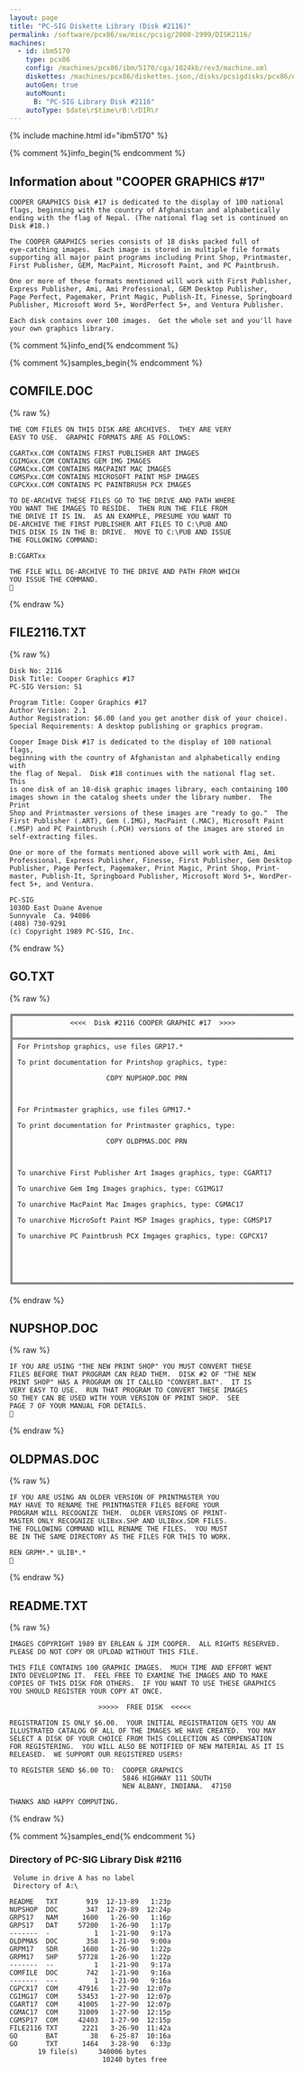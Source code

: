 ```yaml
---
layout: page
title: "PC-SIG Diskette Library (Disk #2116)"
permalink: /software/pcx86/sw/misc/pcsig/2000-2999/DISK2116/
machines:
  - id: ibm5170
    type: pcx86
    config: /machines/pcx86/ibm/5170/cga/1024kb/rev3/machine.xml
    diskettes: /machines/pcx86/diskettes.json,/disks/pcsigdisks/pcx86/diskettes.json
    autoGen: true
    autoMount:
      B: "PC-SIG Library Disk #2116"
    autoType: $date\r$time\rB:\rDIR\r
---
```


{% include machine.html id="ibm5170" %}

{% comment %}info_begin{% endcomment %}

## Information about "COOPER GRAPHICS #17"

    COOPER GRAPHICS Disk #17 is dedicated to the display of 100 national
    flags, beginning with the country of Afghanistan and alphabetically
    ending with the flag of Nepal. (The national flag set is continued on
    Disk #18.)
    
    The COOPER GRAPHICS series consists of 18 disks packed full of
    eye-catching images.  Each image is stored in multiple file formats
    supporting all major paint programs including Print Shop, Printmaster,
    First Publisher, GEM, MacPaint, Microsoft Paint, and PC Paintbrush.
    
    One or more of these formats mentioned will work with First Publisher,
    Express Publisher, Ami, Ami Professional, GEM Desktop Publisher,
    Page Perfect, Pagemaker, Print Magic, Publish-It, Finesse, Springboard
    Publisher, Microsoft Word 5+, WordPerfect 5+, and Ventura Publisher.
    
    Each disk contains over 100 images.  Get the whole set and you'll have
    your own graphics library.
{% comment %}info_end{% endcomment %}

{% comment %}samples_begin{% endcomment %}

## COMFILE.DOC

{% raw %}
```
THE COM FILES ON THIS DISK ARE ARCHIVES.  THEY ARE VERY
EASY TO USE.  GRAPHIC FORMATS ARE AS FOLLOWS:

CGARTxx.COM CONTAINS FIRST PUBLISHER ART IMAGES
CGIMGxx.COM CONTAINS GEM IMG IMAGES
CGMACxx.COM CONTAINS MACPAINT MAC IMAGES
CGMSPxx.COM CONTAINS MICROSOFT PAINT MSP IMAGES
CGPCXxx.COM CONTAINS PC PAINTBRUSH PCX IMAGES

TO DE-ARCHIVE THESE FILES GO TO THE DRIVE AND PATH WHERE 
YOU WANT THE IMAGES TO RESIDE.  THEN RUN THE FILE FROM 
THE DRIVE IT IS IN.  AS AN EXAMPLE, PRESUME YOU WANT TO 
DE-ARCHIVE THE FIRST PUBLISHER ART FILES TO C:\PUB AND
THIS DISK IS IN THE B: DRIVE.  MOVE TO C:\PUB AND ISSUE
THE FOLLOWING COMMAND:

B:CGARTxx

THE FILE WILL DE-ARCHIVE TO THE DRIVE AND PATH FROM WHICH
YOU ISSUE THE COMMAND.

```
{% endraw %}

## FILE2116.TXT

{% raw %}
```
Disk No: 2116                                                           
Disk Title: Cooper Graphics #17                                         
PC-SIG Version: S1                                                      
                                                                        
Program Title: Cooper Graphics #17                                      
Author Version: 2.1                                                     
Author Registration: $6.00 (and you get another disk of your choice).   
Special Requirements: A desktop publishing or graphics program.         
                                                                        
Cooper Image Disk #17 is dedicated to the display of 100 national flags,
beginning with the country of Afghanistan and alphabetically ending with
the flag of Nepal.  Disk #18 continues with the national flag set.  This
is one disk of an 18-disk graphic images library, each containing 100   
images shown in the catalog sheets under the library number.  The Print 
Shop and Printmaster versions of these images are "ready to go."  The   
First Publisher (.ART), Gem (.IMG), MacPaint (.MAC), Microsoft Paint    
(.MSP) and PC Paintbrush (.PCH) versions of the images are stored in    
self-extracting files.                                                  
                                                                        
One or more of the formats mentioned above will work with Ami, Ami      
Professional, Express Publisher, Finesse, First Publisher, Gem Desktop  
Publisher, Page Perfect, Pagemaker, Print Magic, Print Shop, Print-     
master, Publish-It, Springboard Publisher, Microsoft Word 5+, WordPer-  
fect 5+, and Ventura.                                                   
                                                                        
PC-SIG                                                                  
1030D East Duane Avenue                                                 
Sunnyvale  Ca. 94086                                                    
(408) 730-9291                                                          
(c) Copyright 1989 PC-SIG, Inc.                                         
```
{% endraw %}

## GO.TXT

{% raw %}
```
╔═════════════════════════════════════════════════════════════════════════╗
║              <<<<  Disk #2116 COOPER GRAPHIC #17  >>>>                  ║
╠═════════════════════════════════════════════════════════════════════════╣
║ For Printshop graphics, use files GRP17.*                               ║
║ To print documentation for Printshop graphics, type:                    ║
║                       COPY NUPSHOP.DOC PRN                              ║
║                                                                         ║
║ For Printmaster graphics, use files GPM17.*                             ║
║ To print documentation for Printmaster graphics, type:                  ║
║                       COPY OLDPMAS.DOC PRN                              ║
║                                                                         ║
║ To unarchive First Publisher Art Images graphics, type: CGART17         ║
║ To unarchive Gem Img Images graphics, type: CGIMG17                     ║
║ To unarchive MacPaint Mac Images graphics, type: CGMAC17                ║
║ To unarchive MicroSoft Paint MSP Images graphics, type: CGMSP17         ║
║ To unarchive PC Paintbrush PCX Imgages graphics, type: CGPCX17          ║
║                                                                         ║
║                                                                         ║
╚═════════════════════════════════════════════════════════════════════════╝
```
{% endraw %}

## NUPSHOP.DOC

{% raw %}
```
IF YOU ARE USING "THE NEW PRINT SHOP" YOU MUST CONVERT THESE 
FILES BEFORE THAT PROGRAM CAN READ THEM.  DISK #2 OF "THE NEW
PRINT SHOP" HAS A PROGRAM ON IT CALLED "CONVERT.BAT".  IT IS 
VERY EASY TO USE.  RUN THAT PROGRAM TO CONVERT THESE IMAGES 
SO THEY CAN BE USED WITH YOUR VERSION OF PRINT SHOP.  SEE
PAGE 7 OF YOUR MANUAL FOR DETAILS.

```
{% endraw %}

## OLDPMAS.DOC

{% raw %}
```
IF YOU ARE USING AN OLDER VERSION OF PRINTMASTER YOU 
MAY HAVE TO RENAME THE PRINTMASTER FILES BEFORE YOUR
PROGRAM WILL RECOGNIZE THEM.  OLDER VERSIONS OF PRINT-
MASTER ONLY RECOGNIZE ULIBxx.SHP AND ULIBxx.SDR FILES.
THE FOLLOWING COMMAND WILL RENAME THE FILES.  YOU MUST
BE IN THE SAME DIRECTORY AS THE FILES FOR THIS TO WORK.

REN GRPM*.* ULIB*.*

```
{% endraw %}

## README.TXT

{% raw %}
```
IMAGES COPYRIGHT 1989 BY ERLEAN & JIM COOPER.  ALL RIGHTS RESERVED.
PLEASE DO NOT COPY OR UPLOAD WITHOUT THIS FILE.

THIS FILE CONTAINS 100 GRAPHIC IMAGES.  MUCH TIME AND EFFORT WENT
INTO DEVELOPING IT.  FEEL FREE TO EXAMINE THE IMAGES AND TO MAKE
COPIES OF THIS DISK FOR OTHERS.  IF YOU WANT TO USE THESE GRAPHICS
YOU SHOULD REGISTER YOUR COPY AT ONCE.

                      >>>>>  FREE DISK  <<<<<

REGISTRATION IS ONLY $6.00.  YOUR INITIAL REGISTRATION GETS YOU AN
ILLUSTRATED CATALOG OF ALL OF THE IMAGES WE HAVE CREATED.  YOU MAY
SELECT A DISK OF YOUR CHOICE FROM THIS COLLECTION AS COMPENSATION 
FOR REGISTERING.  YOU WILL ALSO BE NOTIFIED OF NEW MATERIAL AS IT IS
RELEASED.  WE SUPPORT OUR REGISTERED USERS!

TO REGISTER SEND $6.00 TO:  COOPER GRAPHICS
                            5846 HIGHWAY 111 SOUTH
                            NEW ALBANY, INDIANA.  47150

THANKS AND HAPPY COMPUTING.
```
{% endraw %}

{% comment %}samples_end{% endcomment %}

### Directory of PC-SIG Library Disk #2116

     Volume in drive A has no label
     Directory of A:\

    README   TXT       919  12-13-89   1:23p
    NUPSHOP  DOC       347  12-29-89  12:24p
    GRPS17   NAM      1600   1-26-90   1:16p
    GRPS17   DAT     57200   1-26-90   1:17p
    -------  -           1   1-21-90   9:17a
    OLDPMAS  DOC       358   1-21-90   9:00a
    GRPM17   SDR      1600   1-26-90   1:22p
    GRPM17   SHP     57728   1-26-90   1:22p
    -------  --          1   1-21-90   9:17a
    COMFILE  DOC       742   1-21-90   9:16a
    -------  ---         1   1-21-90   9:16a
    CGPCX17  COM     47916   1-27-90  12:07p
    CGIMG17  COM     53453   1-27-90  12:07p
    CGART17  COM     41005   1-27-90  12:07p
    CGMAC17  COM     31009   1-27-90  12:15p
    CGMSP17  COM     42403   1-27-90  12:15p
    FILE2116 TXT      2221   3-26-90  11:42a
    GO       BAT        38   6-25-87  10:16a
    GO       TXT      1464   3-28-90   6:33p
           19 file(s)     340006 bytes
                           10240 bytes free
